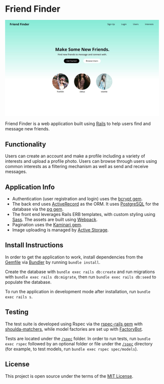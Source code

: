 # Friend Finder

![screenshot](readme_friend_finder.jpg)

Friend Finder is a web application built using [Rails][rails] to help users find and message new friends.

## Functionality
Users can create an account and make a profile including a variety of interests and upload a profile photo. Users can browse through users using common interests as a filtering mechanism as well as send and receive messages.

## Application Info
- Authentication (user registration and login) uses the [bcrypt gem][bcrypt].
- The back end uses [ActiveRecord][active-record] as the ORM. It uses [PostgreSQL][postgres] for the database via the [pg gem][pg].
- The front end leverages Rails ERB templates, with custom styling using [Sass][sass]. The assets are built using [Webpack][webpacker].
- Pagination uses the [Kaminari gem][kaminari].
- Image uploading is managed by [Active Storage][active-storage].

## Install Instructions
In order to get the application to work, install dependencies from the [Gemfile][gemfile] via [Bundler][bundler] by running `bundle install`.

Create the database with `bundle exec rails db:create` and run migrations with `bundle exec rails db:migrate`, then run `bundle exec rails db:seed` to populate the database.

To run the application in development mode after installation, run `bundle exec rails s`.

## Testing
The test suite is developed using Rspec via the [rspec-rails gem][rspec-rails] with [shoulda-matchers][shoulda], while model factories are set up with [FactoryBot][factory-bot].

Tests are located under the [`/spec`][spec-directory] folder. In order to run tests, run `bundle exec rspec` followed by an optional folder or file under the [`/spec`][spec-directory] directory (for example, to test models, run `bundle exec rspec spec/models`).


## License
This project is open source under the terms of the [MIT License][mit].

[rails]: http://rubyonrails.org/
[bcrypt]: https://github.com/bcrypt-ruby/bcrypt-ruby
[active-record]: http://guides.rubyonrails.org/active_record_basics.html
[postgres]: https://www.postgresql.org/
[pg]: https://github.com/ged/ruby-pg
[sass]: http://sass-lang.com/
[kaminari]: https://github.com/kaminari/kaminari
[active-storage]: https://edgeguides.rubyonrails.org/active_storage_overview.html
[bundler]: http://bundler.io/
[gemfile]: https://github.com/MitulMistry/rails-storyplan/blob/master/Gemfile
[webpacker]: https://github.com/rails/webpacker
[rspec-rails]: https://github.com/rspec/rspec-rails
[shoulda]: https://github.com/thoughtbot/shoulda-matchers
[factory-bot]: https://github.com/thoughtbot/factory_bot_rails
[spec-directory]: https://github.com/MitulMistry/friend-finder/blob/master/spec
[mit]: http://opensource.org/licenses/MIT
